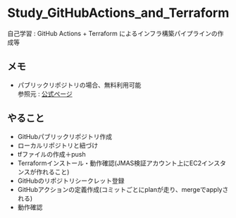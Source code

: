 # Study_GitHubActions_and_Terraform
自己学習 : GitHub Actions + Terraform によるインフラ構築パイプラインの作成等  

## メモ
- パブリックリポジトリの場合、無料利用可能  
    参照元 : [公式ページ](https://github.co.jp/pricing.html#:~:text=2%2C000%E5%88%86/%E6%9C%88-,%E3%83%91%E3%83%96%E3%83%AA%E3%83%83%E3%82%AF%E3%83%AA%E3%83%9D%E3%82%B8%E3%83%88%E3%83%AA%E3%81%A7%E3%81%AF%E7%84%A1%E6%96%99,-3%2C000%E5%88%86/%E6%9C%88)  

## やること
- GitHubパブリックリポジトリ作成  
- ローカルリポジトリと紐づけ  
- tfファイルの作成＋push  
- Terraformインストール・動作確認(JMAS検証アカウント上にEC2インスタンスが作れること)  
- GitHubのリポジトリシークレット登録  
- GitHubアクションの定義作成(コミットごとにplanが走り、mergeでapplyされる)  
- 動作確認  

